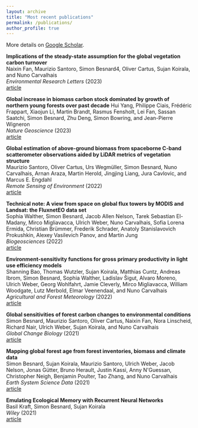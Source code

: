 ```yaml
---
layout: archive
title: "Most recent publications"
permalink: /publications/
author_profile: true
---
```


More details on [Google Scholar](https://scholar.google.com/citations?user=oYf8DgsAAAAJ&hl=en).

**Implications of the steady-state assumption for the global vegetation carbon turnover**\
Naixin Fan, Maurizio Santoro, Simon Besnard4, Oliver Cartus, Sujan Koirala, and Nuno Carvalhais\
*Environmental Research Letters* (2023)\
[article](https://iopscience.iop.org/article/10.1088/1748-9326/acfb22)

**Global increase in biomass carbon stock dominated by growth of northern young forests over past decade**
Hui Yang, Philippe Ciais, Frédéric Frappart, Xiaojun Li, Martin Brandt, Rasmus Fensholt, Lei Fan, Sassan Saatchi, Simon Besnard, Zhu Deng, Simon Bowring, and Jean-Pierre Wigneron\
*Nature Geoscience* (2023)\
[article](https://www.nature.com/articles/s41561-023-01274-4)

**Global estimation of above-ground biomass from spaceborne C-band scatterometer observations aided by LiDAR metrics of vegetation structure**\
Maurizio Santoro, Oliver Cartus, Urs Wegmüller, Simon Besnard, Nuno Carvalhais, Arnan Araza, Martin Herold, Jingjing Liang, Jura Cavlovic, and Marcus E. Engdahl\
*Remote Sensing of Environment* (2022)\
[article](https://doi.org/10.1016/j.rse.2022.113114)

**Technical note: A view from space on global flux towers by MODIS and Landsat: the FluxnetEO data set**\
Sophia Walther, Simon Besnard, Jacob Allen Nelson, Tarek Sebastian El-Madany, Mirco Migliavacca, Ulrich Weber, Nuno Carvalhais, Sofia Lorena Ermida, Christian Brümmer, Frederik Schrader, Anatoly Stanislavovich Prokushkin, Alexey Vasilevich Panov, and Martin Jung\
*Biogeosciences* (2022)\
[article](https://doi.org/10.5194/bg-19-2805-2022)

**Environment-sensitivity functions for gross primary productivity in light use efficiency models**\
Shanning Bao, Thomas Wutzler, Sujan Koirala, Matthias Cuntz, Andreas Ibrom, Simon Besnard, Sophia Walther, Ladislav Šigut, Alvaro Moreno, Ulrich Weber, Georg Wohlfahrt, Jamie Cleverly, Mirco Migliavacca, William Woodgate, Lutz Merbold, Elmar Veenendaal, and Nuno Carvalhais\
*Agricultural and Forest Meteorology* (2022)\
[article](https://doi.org/10.1016/j.agrformet.2021.108708)

**Global sensitivities of forest carbon changes to environmental conditions**\
Simon Besnard, Maurizio Santoro, Oliver Cartus, Naixin Fan, Nora Linscheid, Richard Nair, Ulrich Weber, Sujan Koirala, and Nuno Carvalhais\
*Global Change Biology* (2021)\
[article](https://doi.org/10.1111/gcb.15877)

**Mapping global forest age from forest inventories, biomass and climate data**\
Simon Besnard, Sujan Koirala, Maurizio Santoro, Ulrich Weber, Jacob Nelson, Jonas Gütter, Bruno Herault, Justin Kassi, Anny N'Guessan, Christopher Neigh, Benjamin Poulter, Tao Zhang, and Nuno Carvalhais\
*Earth System Science Data* (2021)\
[article](https://doi.org/10.5194/essd-13-4881-2021)

**Emulating Ecological Memory with Recurrent Neural Networks**\
Basil Kraft, Simon Besnard, Sujan Koirala\
*Wiley* (2021)\
[article](https://doi.org/10.1002/9781119646181.ch18)





